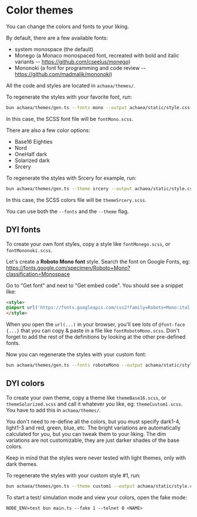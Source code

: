 # Color themes

You can change the colors and fonts to your liking.

By default, there are a few available fonts:
- system monospace (the default)
- Monego (a Monaco monospaced font, recreated with bold and italic variants -- https://github.com/cseelus/monego)
- Mononoki (a font for programming and code review -- https://github.com/madmalik/mononoki)

All the code and styles are located in `achaea/themes/`.

To regenerate the styles with your favorite font, run:

```sh
bun achaea/themes/gen.ts --fonts mono --output achaea/static/style.css
```

In this case, the SCSS font file will be `fontMono.scss`.

There are also a few color options:
- Base16 Eighties
- Nord
- OneHalf dark
- Solarized dark
- Srcery

To regenerate the styles with Srcery for example, run:

```sh
bun achaea/themes/gen.ts --theme srcery --output achaea/static/style.css
```

In this case, the SCSS colors file will be `themeSrcery.scss`.

You can use both the `--fonts` and the `--theme` flag.

## DYI fonts

To create your own font styles, copy a style like `fontMonego.scss`, or `fontMononoki.scss`.

Let's create a **Roboto Mono font** style. Search the font on Google Fonts, eg: https://fonts.google.com/specimen/Roboto+Mono?classification=Monospace

Go to "Get font" and next to "Get embed code". You should see a snippet like:

```html
<style>
@import url('https://fonts.googleapis.com/css2?family=Roboto+Mono:ital,wght@0,100..700;1,100..700&display=swap');
</style>
```

When you open the `url(...)` in your browser, you'll see lots of `@font-face {...}` that you can copy & paste in a file like `fontRobotoMono.scss`. Don't forget to add the rest of the definitions by looking at the other pre-defined fonts.

Now you can regenerate the styles with your custom font:

```sh
bun achaea/themes/gen.ts --fonts robotoMono --output achaea/static/style.css
```

## DYI colors

To create your own theme, copy a theme like `themeBase16.scss`, or `themeSolarized.scss` and call it whatever you like, eg: `themeCustom1.scss`. You have to add this in `achaea/themes/`.

You don't need to re-define all the colors, but you must specify dark1-4, light1-3 and red, green, blue, etc. The bright variations are automatically calculated for you, but you can tweak them to your liking. The dim variations are not customizable, they are just darker shades of the base colors.

Keep in mind that the styles were never tested with light themes, only with dark themes.

To regenerate the styles with your custom style #1, run:

```sh
bun achaea/themes/gen.ts --theme custom1 --output achaea/static/style.css
```

To start a test/ simulation mode and view your colors, open the fake mode:

```
NODE_ENV=test bun main.ts --fake 1 --telnet 0 <NAME>
```
